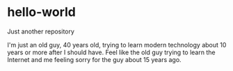 # hello-world
Just another repository

I'm just an old guy, 40 years old, trying to learn modern technology about 10 years or more after I should have.   Feel like the old guy trying to learn the Internet and me feeling sorry for the guy about 15 years ago.   
